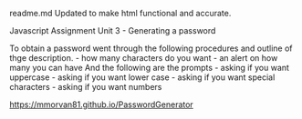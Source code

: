 
readme.md
Updated to make html functional and accurate.

Javascript Assignment Unit 3 - Generating a password

To obtain a password went through the following procedures and outline of thge description.
    - how many characters do you want
    - an alert on how many you can have
And the following are the prompts
    - asking if you want uppercase
    - asking if you want lower case
    - asking if you want special characters
    - asking if you want numbers
    
https://mmorvan81.github.io/PasswordGenerator

